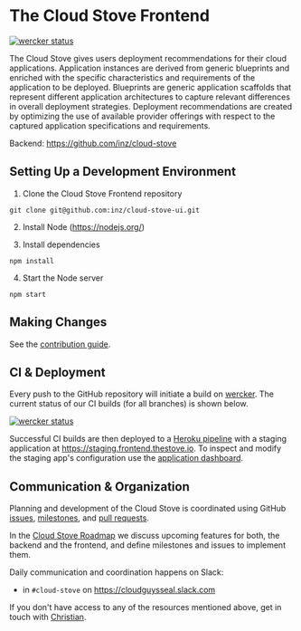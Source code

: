 # The Cloud Stove Frontend

[![wercker status](https://app.wercker.com/status/b45c53af564143d46d25dc45aaa3dfe4/s/master "wercker status")](https://app.wercker.com/project/bykey/b45c53af564143d46d25dc45aaa3dfe4)

The Cloud Stove gives users deployment recommendations for their cloud
applications. Application instances are derived from generic blueprints and
enriched with the specific characteristics and requirements of the application
to be deployed. Blueprints are generic application scaffolds that represent
different application architectures to capture relevant differences in overall
deployment strategies. Deployment recommendations are created by optimizing the
use of available provider offerings with respect to the captured application
specifications and requirements.

Backend: https://github.com/inz/cloud-stove

## Setting Up a Development Environment

1. Clone the Cloud Stove Frontend repository
  
  ```
  git clone git@github.com:inz/cloud-stove-ui.git
  ```
    
2. Install Node (https://nodejs.org/)

3. Install dependencies

  ```
  npm install
  ```

4. Start the Node server

  ```
  npm start
  ```

## Making Changes

See the [contribution guide](./CONTRIBUTING.md).

## CI & Deployment

Every push to the GitHub repository will initiate a build on [wercker](https://app.wercker.com/#applications/573436394cb4918106077ad1). The current status of our CI builds (for all branches) is shown below.

[![wercker status](https://app.wercker.com/status/b45c53af564143d46d25dc45aaa3dfe4/m "wercker status")](https://app.wercker.com/project/bykey/b45c53af564143d46d25dc45aaa3dfe4)

Successful CI builds are then deployed to a [Heroku pipeline](https://dashboard.heroku.com/pipelines/53240f69-dd6a-4fd5-ad6e-a831d718dd42) with a staging application at https://staging.frontend.thestove.io. To inspect and modify the staging app's configuration use the [application dashboard](https://dashboard.heroku.com/apps/serene-garden-85460).

## Communication & Organization

Planning and development of the Cloud Stove is coordinated using GitHub [issues](https://github.com/inz/cloud-stove-ui/issues), [milestones](https://github.com/inz/cloud-stove-ui/milestones), and [pull requests](https://github.com/inz/cloud-stove-ui/pulls). 

In the [Cloud Stove Roadmap](https://github.com/inz/cloud-stove/wiki/Roadmap) we discuss upcoming features for both, the backend and the frontend, and define milestones and issues to implement them.

Daily communication and coordination happens on Slack:

* in `#cloud-stove` on https://cloudguysseal.slack.com

If you don't have access to any of the resources mentioned above, get in touch
with [Christian](mailto:christian@thestove.io).


